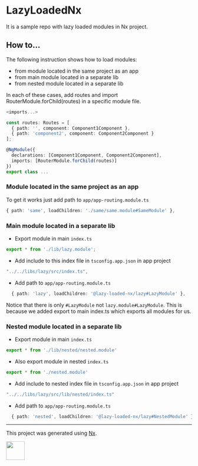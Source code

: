 # LazyLoadedNx

It is a sample repo with lazy loaded modules in Nx project.

## How to...

The following instruction shows how to load modules:
* from module located in the same project as an app
* from main module located in a separate lib
* from nested module located in a separate lib

In each of these cases, add routes and import RouterModule.forChild(routes) in a specific module file.

```typescript
<imports...>

const routes: Routes = [
  { path: '', component: Component1Component },
  { path: 'component2', component: Component2Component }
];

@NgModule({
  declarations: [Component1Component, Component2Component],
  imports: [RouterModule.forChild(routes)]
})
export class ...
```

### Module located in the same project as an app
To get it works just add path to `app/app-routing.module.ts`
```typescript
{ path: 'same', loadChildren: './same/same.module#SameModule' },
```

### Main module located in a separate lib

* Export module in main `index.ts`
```typescript
export * from './lib/lazy.module';
```

* Add include to this index file in `tsconfig.app.json` in app project
```typescript
"../../libs/lazy/src/index.ts",
```

* Add path to `app/app-routing.module.ts`
```typescript
  { path: 'lazy', loadChildren: '@lazy-loaded-nx/lazy#LazyModule' },
```

Notice that there is only `#LazyModule` not `lazy.module#LazyModule`. This is because we added export to main index.ts which exports all modules for us.

### Nested module located in a separate lib

* Export module in main `index.ts`
```typescript
export * from './lib/nested/nested.module'
```

* Also export module in nested `index.ts`
```typescript
export * from './nested.module'
```

* Add include to nested index file in `tsconfig.app.json` in app project
```typescript
"../../libs/lazy/src/lib/nested/index.ts"
```

* Add path to `app/app-routing.module.ts`
```typescript
  { path: 'nested', loadChildren: '@lazy-loaded-nx/lazy#NestedModule' }
```

___

This project was generated using [Nx](https://nx.dev).

<img src="https://raw.githubusercontent.com/nrwl/nx/master/nx-logo.png" width="50">
